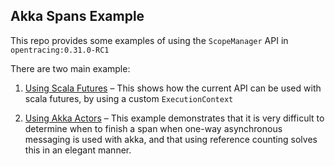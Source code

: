 ## Akka Spans Example

This repo provides some examples of using the `ScopeManager` API in `opentracing:0.31.0-RC1`

There are two main example:

1. [Using Scala Futures](https://github.com/eli-jordan/akka-spans-example/blob/master/src/main/scala/spans/example/FuturesExample.scala) &ndash; This shows how the current API can be used with scala futures, by using a custom `ExecutionContext`

2. [Using Akka Actors](https://github.com/eli-jordan/akka-spans-example/blob/master/src/main/scala/spans/example/AkkaExample.scala) &ndash; This example demonstrates that it is very difficult to determine when to finish a span when one-way asynchronous messaging is used with akka, and that using reference counting solves this in an elegant manner.